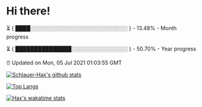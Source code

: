# Hi there!

⏳ { ████░░░░░░░░░░░░░░░░░░░░░░░░░░ } - 13.48% - Month progress

⏳ { ███████████████░░░░░░░░░░░░░░░ } - 50.70% - Year progress

⏰ Updated on Mon, 05 Jul 2021 01:03:55 GMT


[![Schlauer-Hax's github stats](https://github-readme-stats.vercel.app/api?username=Schlauer-Hax&show_icons=true&theme=dark&count_private=true)](https://github.com/Schlauer-Hax)


[![Top Langs](https://github-readme-stats.vercel.app/api/top-langs/?username=Schlauer-Hax&layout=compact&theme=dark)](https://github.com/Schlauer-Hax?tab=repositories)


[![Hax's wakatime stats](https://github-readme-stats.vercel.app/api/wakatime?username=Hax&theme=dark)](https://wakatime.com/@Hax)

